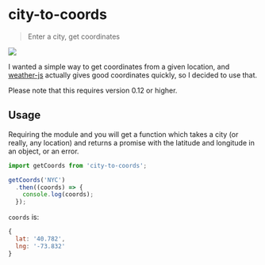 # city-to-coords

> Enter a city, get coordinates

![](https://travis-ci.org/sotojuan/city-to-coords.svg?branch=master)

I wanted a simple way to get coordinates from a given location,
and [weather-js](https://github.com/cmfatih/weather) actually gives good coordinates
quickly, so I decided to use that.

Please note that this requires version 0.12 or higher.

## Usage
Requiring the module and you will get a function which takes a city (or really, any location)
and returns a promise with the latitude and longitude in an object, or an error.

```javascript
import getCoords from 'city-to-coords';

getCoords('NYC')
  .then((coords) => {
    console.log(coords);
  });
```

`coords` is:
```javascript
{
  lat: '40.782',
  lng: '-73.832'
}
```
